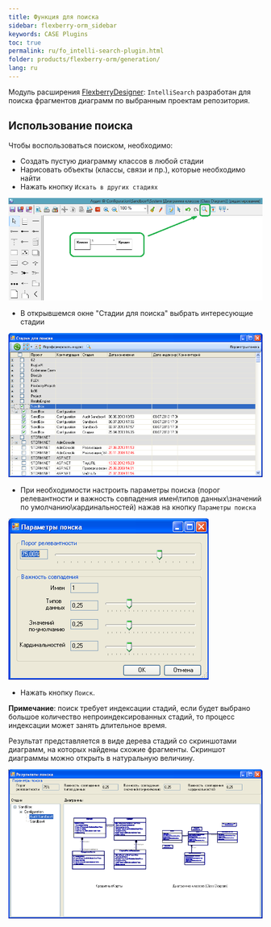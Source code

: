 ```yaml
---
title: Функция для поиска
sidebar: flexberry-orm_sidebar
keywords: CASE Plugins
toc: true
permalink: ru/fo_intelli-search-plugin.html
folder: products/flexberry-orm/generation/
lang: ru
---
```


Модуль расширения [FlexberryDesigner](fd_landing_page.html): `IntelliSearch` разработан для поиска фрагментов диаграмм по выбранным проектам репозитория.

## Использование поиска

Чтобы воспользоваться поиском, необходимо:

* Создать пустую диаграмму классов в любой стадии
* Нарисовать объекты (классы, связи и пр.), которые необходимо найти
* Нажать кнопку `Искать в других стадиях` 

![](/images/pages/products/flexberry-orm/generation/intelli-search-plugin/search-example.png)

* В открывшемся окне "Стадии для поиска" выбрать интересующие стадии 

![](/images/pages/products/flexberry-orm/generation/intelli-search-plugin/search-studys.png)

* При необходимости настроить параметры поиска (порог релевантности и важность совпадения имен\типов данных\значений по умолчанию\кардинальностей) нажав на кнопку `Параметры поиска`

![](/images/pages/products/flexberry-orm/generation/intelli-search-plugin/search-params.png)

* Нажать кнопку `Поиск`.

__Примечание__: поиск требует индексации стадий, если будет выбрано большое количество непроиндексированных стадий, то процесс индексации может занять длительное время.

Результат представляется в виде дерева стадий со скриншотами диаграмм, на которых найдены схожие фрагменты. Скриншот диаграммы можно открыть в натуральную величину.

![](/images/pages/products/flexberry-orm/generation/intelli-search-plugin/search-results.png)
